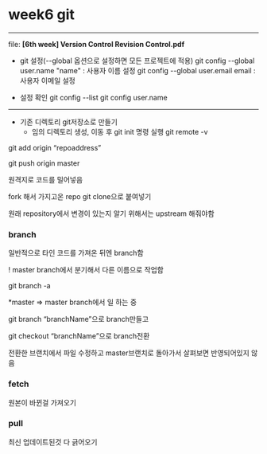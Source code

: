 # week6 git
---

file: **[6th week] Version Control Revision Control.pdf**

- git 설정(--global 옵션으로 설정하면 모든 프로젝트에 적용)
git config --global user.name "name" : 사용자 이름 설정
git config --global user.email email : 사용자 이메일 설정

- 설정 확인
git config --list
git config user.name 
----------------------
- 기존 디렉토리 git저장소로 만들기
    * 임의 디렉토리 생성, 이동 후 git init 명령 실행
git remote -v

git add origin “repoaddress”

git push origin master 

원격지로 코드를 밀어넣음

fork 해서 가지고온 repo git clone으로 붙여넣기

원래 repository에서 변경이 있는지 알기 위해서는 upstream 해줘야함

### branch

일반적으로 타인 코드를 가져온 뒤엔 branch함

! master branch에서 분기해서 다른 이름으로 작업함

git branch -a

*master ⇒ master branch에서 일 하는 중

git branch “branchName”으로 branch만들고

git checkout “branchName”으로 branch전환

전환한 브랜치에서 파일 수정하고 master브랜치로 돌아가서 살펴보면 반영되어있지 않음

### fetch

원본이 바뀐걸 가져오기

### pull

최신 업데이트된것 다 긁어오기
